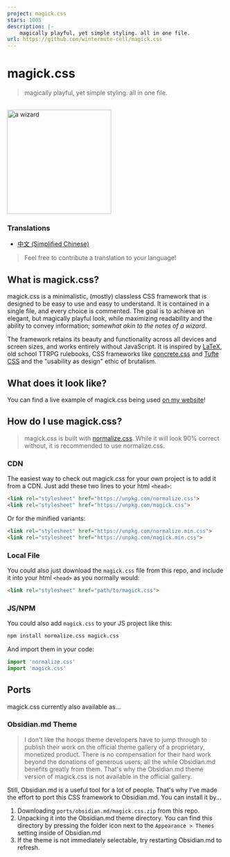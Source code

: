 ```yaml
---
project: magick.css
stars: 1005
description: |-
    magically playful, yet simple styling. all in one file.
url: https://github.com/wintermute-cell/magick.css
---
```


# magick.css
> magically playful, yet simple styling. all in one file.

<br>
<img alt="a wizard" src="wizard.webp" width="240" height="240">

### Translations

- [中文 (Simplified Chinese)](./translations/zh-CN.md)

> Feel free to contribute a translation to your language!

## What is magick.css?
magick.css is a minimalistic, (mostly) classless CSS framework that is designed
to be easy to use and easy to understand. It is contained in a single file, and
every choice is commented. The goal is to achieve an elegant, but magically
playful look, while maximizing readability and the ability to convey
information; *somewhat akin to the notes of a wizard*.

The framework retains its beauty and functionality across all devices and
screen sizes, and works entirely without JavaScript. It is inspired by
[LaTeX](https://www.latex-project.org/), old school TTRPG rulebooks, CSS
frameworks like [concrete.css](https://concrete.style/) and [Tufte
CSS](https://edwardtufte.github.io/tufte-css/) and the "usability as design"
ethic of brutalism.

## What does it look like?
You can find a live example of magick.css being used [on my
website](https://css.winterveil.net)!

## How do I use magick.css?
> magick.css is built with
> [normalize.css](https://necolas.github.io/normalize.css/). While it will look
> 90% correct without, it is recommended to use normalize.css.

### CDN
The easiest way to check out magick.css for your own project is to add it from
a CDN. Just add these two lines to your html `<head>`:

```html
<link rel="stylesheet" href="https://unpkg.com/normalize.css">
<link rel="stylesheet" href="https://unpkg.com/magick.css">
```

Or for the minified variants:
```html
<link rel="stylesheet" href="https://unpkg.com/normalize.min.css">
<link rel="stylesheet" href="https://unpkg.com/magick.min.css">
```

### Local File
You could also just download the `magick.css` file from this repo, and include
it into your html `<head>` as you normally would:

```html
<link rel="stylesheet" href="path/to/magick.css">
```

### JS/NPM
You could also add `magick.css` to your JS project like this:

```bash
npm install normalize.css magick.css
```

And import them in your code:
```js
import 'normalize.css'
import 'magick.css'
```

## Ports
magick.css currently also available as...

### Obsidian.md Theme
> I don't like the hoops theme developers have to jump through to publish their
> work on the official theme gallery of a proprietary, monetized product. There
> is no compensation for their hard work beyond the donations of generous
> users; all the while Obsidian.md benefits greatly from them. That's why the
> Obsidian.md theme version of magick.css is not available in the official
> gallery.

Still, Obsidian.md is a useful tool for a lot of people. That's why I've made
the effort to port this CSS framework to Obsidian.md. You can install it by...

1. Downloading `ports/obsidian.md/magick.css.zip` from this repo.
2. Unpacking it into the Obsidian.md theme directory. You can find this
   directory by pressing the folder icon next to the `Appearance > Themes`
   setting inside of Obsidian.md
3. If the theme is not immediately selectable, try restarting Obsidian.md to
   refresh.

